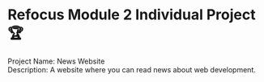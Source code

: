 # Refocus Module 2 Individual Project 🏆
Project Name: News Website <br>
Description: A website where you can read news about web development.
